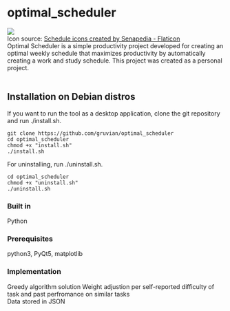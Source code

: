 # optimal_scheduler
![](https://github.com/gruvian/optimalScheduler/blob/main/logoLight.png) <br />
Icon source:
<a href="https://www.flaticon.com/free-icons/schedule" title="schedule icons">Schedule icons created by Senapedia - Flaticon</a>
<br /> Optimal Scheduler is a simple productivity project developed for creating an optimal weekly schedule that maximizes productivity by automatically creating a work and study schedule. This project was created as a personal project. <br /> <br />
## Installation on Debian distros

If you want to run the tool as a desktop application, clone the git repository and run ./install.sh. 

```shell
git clone https://github.com/gruvian/optimal_scheduler
cd optimal_scheduler
chmod +x "install.sh"
./install.sh
```

For uninstalling, run ./uninstall.sh.

```shell
cd optimal_scheduler
chmod +x "uninstall.sh"
./uninstall.sh
```

### Built in
Python

### Prerequisites
python3, PyQt5, matplotlib

### Implementation
Greedy algorithm solution
Weight adjustion per self-reported difficulty of task and past perfromance on similar tasks <br />
Data stored in JSON
